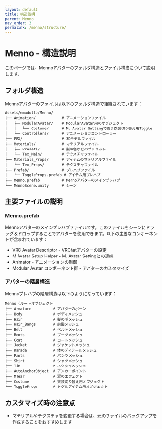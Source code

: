 ```yaml
---
layout: default
title: 構造説明
parent: Menno
nav_order: 3
permalink: /menno/structure/
---
```


# Menno - 構造説明

このページでは、Mennoアバターのフォルダ構造とファイル構成について説明します。

## フォルダ構造

Mennoアバターのファイルは以下のフォルダ構造で組織されています：

```
Assets/emudotto/Menno/
├── Animation/            # アニメーションファイル
│   ├── ModularAvatar/    # ModularAvatar用のオブジェクト
│   │   └── Costume/      # M. Avatar Settingで使う衣装切り替え用Toggle
│   └── Controllers/      # アニメーションコントローラー
├── FBX/                  # 3Dモデルファイル
├── Materials/            # マテリアルファイル
│   ├── Presets/          # 髪の色などのプリセット
│   └── Tex_Main/         # テクスチャファイル
├── Materials_Props/      # アイテムのマテリアルファイル
│   └── Tex_Props/        # テクスチャファイル
├── Prefab/               # プレハブファイル
│   └── ToggleProps.prefab # アイテム用プレハブ
├── Menno.prefab          # Mennoアバターのメインプレハブ
└── MennoScene.unity      # シーン
```

## 主要ファイルの説明

### Menno.prefab

Mennoアバターのメインプレハブファイルです。このファイルをシーンにドラッグ＆ドロップすることでアバターを使用できます。以下の主要なコンポーネントが含まれています：

- VRC Avatar Descriptor - VRChatアバターの設定
- M Avatar Setup Helper - M. Avatar Settingとの連携
- Animator - アニメーションの制御
- Modular Avatar コンポーネント群 - アバターのカスタマイズ

### アバターの階層構造

Mennoプレハブの階層構造は以下のようになっています：

```
Menno (ルートオブジェクト)
├── Armature          # アバターのボーン
├── Body              # ボディメッシュ
├── Hair              # 髪の毛メッシュ
├── Hair_Bangs        # 前髪メッシュ
├── Belt              # ベルトメッシュ
├── Boots             # ブーツメッシュ
├── Coat              # コートメッシュ
├── Jacket            # ジャケットメッシュ
├── Karada            # 体のディテールメッシュ
├── Pants             # パンツメッシュ
├── Shirt             # シャツメッシュ
├── Tie               # ネクタイメッシュ
├── AutoAnchorObject  # アンカーポイント
├── MTear             # 涙のエフェクト
├── Costume           # 衣装切り替え用オブジェクト
└── ToggleProps       # トグルアイテム用オブジェクト
```

## カスタマイズ時の注意点

- マテリアルやテクスチャを変更する場合は、元のファイルのバックアップを作成することをおすすめします